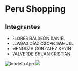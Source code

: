# Peru Shopping
## Integrantes
* FLORES BALDEÓN DANIEL
* LLAGAS DÍAZ OSCAR SAMUEL 
* MENDOZA GONZALEZ KEVIN 
* VALVERDE SHUAN CRISTIAN

![Modelo App](https://external-content.duckduckgo.com/iu/?u=https%3A%2F%2Fs3.amazonaws.com%2Fmobileappdaily%2Fmad%2Fuploads%2Fimg_best_shopping_apps.jpg&f=1&nofb=1)
![](https://www.internetmatters.org/es/parental-controls/smartphones-and-other-devices/android-tablet/)
